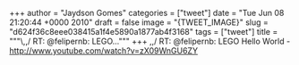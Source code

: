 
+++
author = "Jaydson Gomes"
categories = ["tweet"]
date = "Tue Jun 08 21:20:44 +0000 2010"
draft = false
image = "{TWEET_IMAGE}"
slug = "d624f36c8eee038415a1f4e5890a1877ab4f3168"
tags = ["tweet"]
title = """&#92;,,/ RT: @felipernb: LEGO..."""
+++
\,,/ RT: @felipernb: LEGO Hello World - http://www.youtube.com/watch?v=zX09WnGU6ZY
